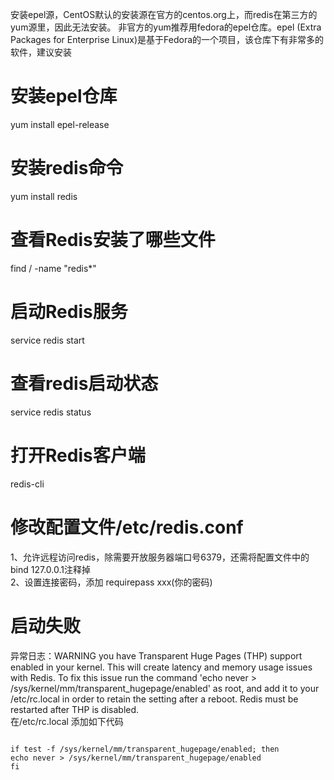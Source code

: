 安装epel源，CentOS默认的安装源在官方的centos.org上，而redis在第三方的yum源里，因此无法安装。
非官方的yum推荐用fedora的epel仓库。epel (Extra Packages for Enterprise Linux)是基于Fedora的一个项目，该仓库下有非常多的软件，建议安装  
# 安装epel仓库
yum install epel-release

# 安装redis命令
yum install redis

# 查看Redis安装了哪些文件
find / -name "redis*"

# 启动Redis服务
service redis start

# 查看redis启动状态
service redis status

# 打开Redis客户端
redis-cli

# 修改配置文件/etc/redis.conf
1、允许远程访问redis，除需要开放服务器端口号6379，还需将配置文件中的bind 127.0.0.1注释掉  
2、设置连接密码，添加 requirepass xxx(你的密码)  

# 启动失败
异常日志：WARNING you have Transparent Huge Pages (THP) support enabled in your kernel. This will create latency and memory usage issues with Redis. To fix this issue run the command 'echo never > /sys/kernel/mm/transparent_hugepage/enabled' as root, and add it to your /etc/rc.local in order to retain the setting after a reboot. Redis must be restarted after THP is disabled.  
在/etc/rc.local 添加如下代码 
<pre><code>
if test -f /sys/kernel/mm/transparent_hugepage/enabled; then  
echo never > /sys/kernel/mm/transparent_hugepage/enabled  
fi
</code></pre>
